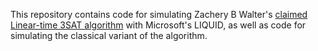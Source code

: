 This repository contains code for simulating Zachery B Walter's [claimed Linear-time 3SAT algorithm](http://arxiv.org/abs/1510.00409) with Microsoft's LIQUID, as well as code for simulating the classical variant of the algorithm.
